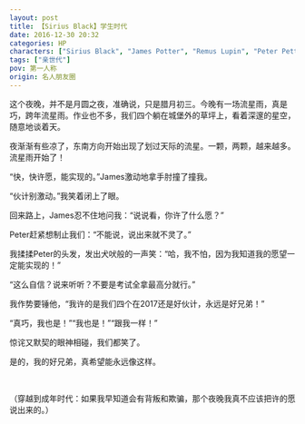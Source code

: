 ```yaml
---
layout: post
title: 【Sirius Black】学生时代
date: 2016-12-30 20:32
categories: HP
characters: ["Sirius Black", "James Potter", "Remus Lupin", "Peter Pettigrew"]
tags: ["亲世代"]
pov: 第一人称
origin: 名人朋友圈
---
```


这个夜晚，并不是月圆之夜，准确说，只是腊月初三。今晚有一场流星雨，真是巧，跨年流星雨。作业也不多，我们四个躺在城堡外的草坪上，看着深邃的星空，随意地谈着天。

夜渐渐有些凉了，东南方向开始出现了划过天际的流星。一颗，两颗，越来越多。流星雨开始了！

“快，快许愿，能实现的。”James激动地拿手肘撞了撞我。

“伙计别激动。”我笑着闭上了眼。

回来路上，James忍不住地问我：“说说看，你许了什么愿？”

Peter赶紧想制止我们：“不能说，说出来就不灵了。”

我揉揉Peter的头发，发出犬吠般的一声笑：“哈，我不怕，因为我知道我的愿望一定能实现的！”

“这么自信？说来听听？不要是考试全拿最高分就行。”

我作势要锤他，“我许的是我们四个在2017还是好伙计，永远是好兄弟！”

“真巧，我也是！”“我也是！”“跟我一样！”

惊诧又默契的眼神相碰，我们都笑了。

是的，我的好兄弟，真希望能永远像这样。

<br>

（穿越到成年时代：如果我早知道会有背叛和欺骗，那个夜晚我真不应该把许的愿说出来的。）
